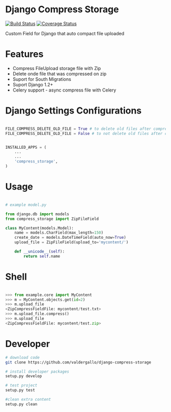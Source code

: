 Django Compress Storage
=======================

[![Build Status](https://travis-ci.org/valdergallo/django-compress-storage.png?branch=master)](https://travis-ci.org/valdergallo/django-compress-storage)
[![Coverage Status](https://coveralls.io/repos/valdergallo/django-compress-storage/badge.png)](https://coveralls.io/r/valdergallo/django-compress-storage)


Custom Field for Django that auto compact file uploaded


Features
========

- Compress FileUpload storage file with Zip
- Delete onde file that was compressed on zip
- Suport for South Migrations
- Suport Django 1.2+
- Celery support - async compress file with Celery

Django Settings Configurations
==============================

```python

FILE_COMPRESS_DELETE_OLD_FILE = True # to delete old files after compressed
FILE_COMPRESS_DELETE_OLD_FILE = False # to not delete old files after compressed


INSTALLED_APPS = (
    ...
    ...
    'compress_storage',
)
```

Usage
=====

```python

# example model.py

from django.db import models
from compress_storage import ZipFileField

class MyContent(models.Model):
    name = models.CharField(max_length=150)
    create_date = models.DateTimeField(auto_now=True)
    upload_file = ZipFileField(upload_to='mycontent/')

    def __unicode__(self):
        return self.name

```

Shell
=====

```python

>>> from example.core import MyContent
>>> m = MyContent.objects.get(id=2)
>>> m.upload_file
<ZipCompressFieldFile: mycontent/test.txt>
>>> m.upload_file.compress()
>>> m.upload_file
<ZipCompressFieldFile: mycontent/test.zip>
```

Developer
=========

```bash
# download code
git clone https://github.com/valdergallo/django-compress-storage

# install developer packages
setup.py develop

# test project
setup.py test

#clean extra content
setup.py clean

```


